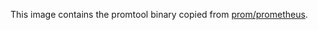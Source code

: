 This image contains the promtool binary copied from [prom/prometheus](https://hub.docker.com/r/prom/prometheus).